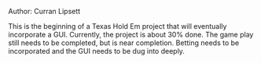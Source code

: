 Author: Curran Lipsett

This is the beginning of a Texas Hold Em project that will eventually incorporate a GUI. Currently,
the project is about 30% done. The game play still needs to be completed, but is near completion.
Betting needs to be incorporated and the GUI needs to be dug into deeply.
